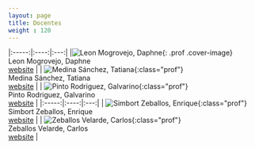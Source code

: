 ```yaml
---
layout: page
title: Docentes
weight : 120
---
```


<style>

    table{
      margin: auto;
      text-align:center;
      }

    .prof{
      margin: 0 0 40px;
      text-align: center;
    }

    .prof .cover-image{
      width: 100px;
      height: 100px;
      margin: 0 auto 10px;
      -webkit-border-radius: 100%;
              border-radius: 100%;
      overflow: hidden;
      background-color: #333030;
    }
    
    .prof{
      width: 150px;
      height: 150px%;
      -webkit-border-radius: 50%;
              border-radius: 50%;
      -webkit-transition: -webkit-transform 0.35s;
      transition: -webkit-transform 0.35s;
      -o-transition: transform 0.35s;
      transition: transform 0.35s;
      transition: transform 0.35s, -webkit-transform 0.35s;
    }
    
    .prof:hover {
      -webkit-transform: scale3d(0.9, 0.9, 1);
              transform: scale3d(0.9, 0.9, 1);
    }


</style>
|:-----:|:----:|:---:|
|![Leon Mogrovejo, Daphne]({{site.baseurl}}/assets/img/professors/Daphne-Leon-Mogrovejo.jpg){: .prof .cover-image} <br/>  Leon Mogrovejo, Daphne     <br/>   [website][web1] | | ![Medina Sánchez, Tatiana]({{site.baseurl}}/assets/img/professors/Tatiana-Medina-Sanchez.jpg){:class="prof"} <br/>       Medina Sánchez, Tatiana    <br/>   [website][web2] | | ![Pinto Rodriguez, Galvarino]({{site.baseurl}}/assets/img/professors/Galvarino-Pinto-Rodriguez.jpg){:class="prof"}<br/>  Pinto Rodriguez, Galvarino  <br/>  [website][web3] |
|:-----:|:----:|:---:|
| ![Simbort Zeballos, Enrique]({{site.baseurl}}/assets/img/professors/Enrique-Simbort-Zeballos.jpg){:class="prof"} <br/>   Simbort Zeballos, Enrique  <br/>   [website][web4] | | ![Zeballos Velarde, Carlos]({{site.baseurl}}/assets/img/professors/Carlos-Zeballos-Velarde.jpg){:class="prof"}  <br/>   Zeballos Velarde, Carlos   <br/>   [website][web5] |



[web1]: https://ucsp-civil.github.io/Daphne-Leon-Mogrovejo/
[web2]: https://ucsp-civil.github.io/Tatiana-Medina-Sanchez/
[web3]: https://ucsp-civil.github.io/Galvarino-Pinto-Rodriguez/
[web4]: https://ucsp-civil.github.io/Enrique-Simbort-Zeballos/
[web5]: https://ucsp-civil.github.io/Carlos-Zeballos-Velarde/
